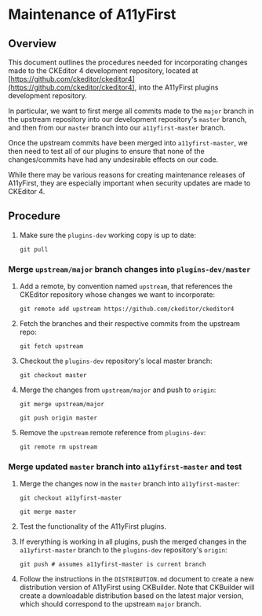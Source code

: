# Maintenance of A11yFirst

## Overview

This document outlines the procedures needed for incorporating changes made
to the CKEditor 4 development repository, located at
[https://github.com/ckeditor/ckeditor4](https://github.com/ckeditor/ckeditor4),
into the A11yFirst plugins development repository.

In particular, we want to first merge all commits made to the `major` branch
in the upstream repository into our development repository's `master` branch,
and then from our `master` branch into our `a11yfirst-master` branch.

Once the upstream commits have been merged into `a11yfirst-master`, we then
need to test all of our plugins to ensure that none of the changes/commits
have had any undesirable effects on our code.

While there may be various reasons for creating maintenance releases of
A11yFirst, they are especially important when security updates are made to
CKEditor 4.

## Procedure

1. Make sure the `plugins-dev` working copy is up to date:

   `git pull`

### Merge `upstream/major` branch changes into `plugins-dev/master`

1. Add a remote, by convention named `upstream`, that references the CKEditor
   repository whose changes we want to incorporate:

   `git remote add upstream https://github.com/ckeditor/ckeditor4`

1. Fetch the branches and their respective commits from the upstream repo:

   `git fetch upstream`

1. Checkout the `plugins-dev` repository's local master branch:

   `git checkout master`

1. Merge the changes from `upstream/major` and push to `origin`:

   `git merge upstream/major`

   `git push origin master`

1. Remove the `upstream` remote reference from `plugins-dev`:

   `git remote rm upstream`

### Merge updated `master` branch into `a11yfirst-master` and test

1. Merge the changes now in the `master` branch into `a11yfirst-master`:

   `git checkout a11yfirst-master`

   `git merge master`

1. Test the functionality of the A11yFirst plugins.

1. If everything is working in all plugins, push the merged changes in the
   `a11yfirst-master` branch to the `plugins-dev` repository's `origin`:

   `git push # assumes a11yfirst-master is current branch`

1. Follow the instructions in the `DISTRIBUTION.md` document to create a new
   distribution version of A11yFirst using CKBuilder. Note that CKBuilder will
   create a downloadable distribution based on the latest major version, which
   should correspond to the upstream `major` branch.


